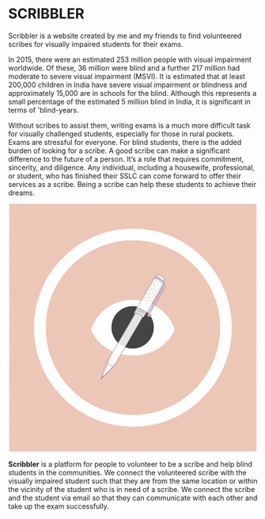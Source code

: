# SCRIBBLER 
 Scribbler is a website created by me and my friends to find volunteered scribes for visually impaired students for their exams. 

 In 2015, there were an estimated 253 million people with visual impairment worldwide. Of these, 36 million were blind and a further 217 million had moderate to severe visual impairment (MSVI). It is estimated that at least 200,000 children in India have severe visual impairment or blindness and approximately 15,000 are in schools for the blind. Although this represents a small percentage of the estimated 5 million blind in India, it is significant in terms of 'blind-years.

 Without scribes to assist them, writing exams is a much more difficult task for visually challenged students, especially for those in rural pockets. Exams are stressful for everyone. For blind students, there is the added burden of looking for a scribe. A good scribe can make a significant difference to the future of a person. It’s a role that requires commitment, sincerity, and diligence. Any individual, including a housewife, professional, or student, who has finished their SSLC can come forward to offer their services as a scribe. Being a scribe can help these students to achieve their dreams. 
 
 <p align="center">
  <img src="https://github.com/ChandanaGiridhar/SCRIBBLER/blob/main/Logo_GIF.gif" />
</p>

 **Scribbler** is a platform for people to volunteer to be a scribe and help blind students in the communities. We connect the volunteered scribe with the visually impaired student such that they are from the same location or within the vicinity of the student who is in need of a scribe. We connect the scribe and the student via email so that they can communicate with each other and take up the exam successfully. 

